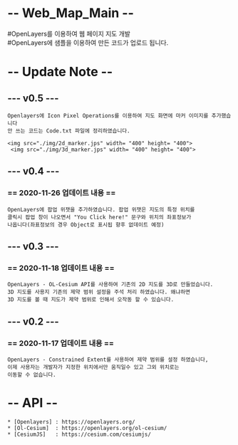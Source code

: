 # -- Web_Map_Main --

#OpenLayers를 이용하여 웹 페이지 지도 개발   
#OpenLayers에 샘플을 이용하여 만든 코드가 업로드 됩니다.

# -- Update Note --

## --- v0.5 ---

    Openlayers에 Icon Pixel Operations를 이용하여 지도 화면에 마커 이미지를 추가했습니다
    안 쓰는 코드는 Code.txt 파일에 정리하였습니다.

    <img src="./img/2d_marker.jps" width= "400" height= "400">
     <img src="./img/3d_marker.jps" width= "400" height= "400">
    
## --- v0.4 ---

### == 2020-11-26 업데이트 내용 ==

    OpenLayers에 팝업 위잿을 추가하였습니다. 팝업 위잿은 지도의 특정 위치를
    클릭시 팝업 창이 나오면서 "You Click here!" 문구와 위치의 좌표정보가 
    나옵니다(좌표정보의 경우 Object로 표시됩 향후 없데이트 예정)

## --- v0.3 ---

### == 2020-11-18 업데이트 내용 ==

    OpenLayers - OL-Cesium API를 사용하여 기존의 2D 지도를 3D로 만들었습니다.
    3D 지도를 사용지 기존의 제약 범위 설정을 주석 처리 하였습니다. 왜냐하면
    3D 지도를 볼 때 지도가 제약 범위로 인해서 오작동 할 수 있습니다.

## --- v0.2 ---

### == 2020-11-17 업데이트 내용 ==

    OpenLayers - Constrained Extent를 사용하여 제약 범위를 설정 하였습니다,
    이제 사용자는 개발자가 지정한 위치에서만 움직일수 있고 그외 위치로는 
    이동할 수 없습니다.


# -- API -- 
    * [Openlayers] : https://openlayers.org/
    * [Ol-Cesium]  : https://openlayers.org/ol-cesium/
    * [CesiumJS]   : https://cesium.com/cesiumjs/

